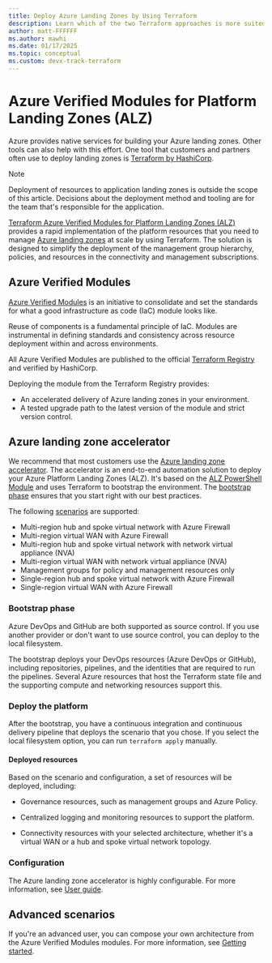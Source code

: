 ```yaml
---
title: Deploy Azure Landing Zones by Using Terraform
description: Learn which of the two Terraform approaches is more suited to your scenario when you deploy Azure landing zones.
author: matt-FFFFFF
ms.author: mawhi
ms.date: 01/17/2025
ms.topic: conceptual
ms.custom: devx-track-terraform
---
```


# Azure Verified Modules for Platform Landing Zones (ALZ)

Azure provides native services for building your Azure landing zones. Other tools can also help with this effort. One tool that customers and partners often use to deploy landing zones is [Terraform by HashiCorp][terraform].

> [!NOTE]
> Deployment of resources to application landing zones is outside the scope of this article. Decisions about the deployment method and tooling are for the team that's responsible for the application.

[Terraform Azure Verified Modules for Platform Landing Zones (ALZ)][alz_tf_docs] provides a rapid implementation of the platform resources that you need to manage [Azure landing zones][msdocs_alz_architecture] at scale by using Terraform. The solution is designed to simplify the deployment of the management group hierarchy, policies, and resources in the connectivity and management subscriptions.

## Azure Verified Modules

[Azure Verified Modules][azure_verified_modules] is an initiative to consolidate and set the standards for what a good infrastructure as code (IaC) module looks like.

Reuse of components is a fundamental principle of IaC. Modules are instrumental in defining standards and consistency across resource deployment within and across environments.

All Azure Verified Modules are published to the official [Terraform Registry][tf_reg_azure] and verified by HashiCorp.

Deploying the module from the Terraform Registry provides:

- An accelerated delivery of Azure landing zones in your environment.
- A tested upgrade path to the latest version of the module and strict version control.

## Azure landing zone accelerator

We recommend that most customers use the [Azure landing zone accelerator][accelerator_docs]. The accelerator is an end-to-end automation solution to deploy your Azure Platform Landing Zones (ALZ). It's based on the [ALZ PowerShell Module][alz_pwsh_module] and uses Terraform to bootstrap the environment. The [bootstrap phase](#bootstrap-phase) ensures that you start right with our best practices.

The following [scenarios][accelerator_scenarios] are supported:

- Multi-region hub and spoke virtual network with Azure Firewall
- Multi-region virtual WAN with Azure Firewall
- Multi-region hub and spoke virtual network with network virtual appliance (NVA)
- Multi-region virtual WAN with network virtual appliance (NVA)
- Management groups for policy and management resources only
- Single-region hub and spoke virtual network with Azure Firewall
- Single-region virtual WAN with Azure Firewall

### Bootstrap phase

Azure DevOps and GitHub are both supported as source control. If you use another provider or don't want to use source control, you can deploy to the local filesystem.

The bootstrap deploys your DevOps resources (Azure DevOps or GitHub), including repositories, pipelines, and the identities that are required to run the pipelines. Several Azure resources that host the Terraform state file and the supporting compute and networking resources support this.

### Deploy the platform

After the bootstrap, you have a continuous integration and continuous delivery pipeline that deploys the scenario that you chose. If you select the local filesystem option, you can run `terraform apply` manually.

#### Deployed resources

Based on the scenario and configuration, a set of resources will be deployed, including:

- Governance resources, such as management groups and Azure Policy.

- Centralized logging and monitoring resources to support the platform.

- Connectivity resources with your selected architecture, whether it's a virtual WAN or a hub and spoke virtual network topology.

### Configuration

The Azure landing zone accelerator is highly configurable. For more information, see [User guide][accelerator_user_guide].

## Advanced scenarios

If you're an advanced user, you can compose your own architecture from the Azure Verified Modules modules. For more information, see [Getting started][alz_tf_getting_started].

[terraform]: https://www.terraform.io/ "Terraform by HashiCorp"
[azure_verified_modules]: https://aka.ms/avm "Azure Verified Modules"
[accelerator_docs]: https://azure.github.io/Azure-Landing-Zones/accelerator/ "Accelerator documentation."
[accelerator_scenarios]: https://azure.github.io/Azure-Landing-Zones/accelerator/startermodules/terraform-platform-landing-zone/scenarios/ "Accelerator supported scenarios."
[accelerator_user_guide]: https://azure.github.io/Azure-Landing-Zones/accelerator/userguide/ "Accelerator user guide."
[alz_pwsh_module]: https://www.powershellgallery.com/packages/ALZ "Azure Landing Zones PowerShell Module."
[alz_tf_docs]: https://aka.ms/alz/tf "Azure Verified Modules for Platform Landing Zones Terraform docs."
[alz_tf_getting_started]: https://azure.github.io/Azure-Landing-Zones/terraform/gettingStarted/ "(Advanced) Getting started with Azure Verified Modules for Platform Landing Zones."
[msdocs_alz_architecture]: index.md#azure-landing-zone-architecture "Conceptual architecture for Azure landing zones."
[tf_reg_azure]: https://registry.terraform.io/modules/Azure "Search Azure modules on the Terraform Registry."
